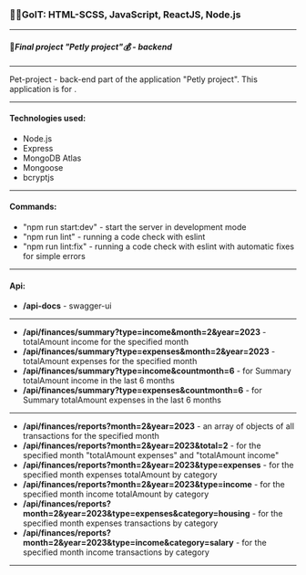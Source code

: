 ### :blue_heart::yellow_heart:GoIT: HTML-SCSS, JavaScript, ReactJS, Node.js

---

#### :link:**_Final project "Petly project":moneybag: - backend_**

---

Pet-project - back-end part of the application "Petly project". This application is for .

---

#### Technologies used:

- Node.js
- Express
- MongoDB Atlas
- Mongoose
- bcryptjs

---

#### Commands:

- "npm run start:dev" - start the server in development mode
- "npm run lint" - running a code check with eslint
- "npm run lint:fix" - running a code check with eslint with automatic fixes for simple errors

---

#### Api:

- **/api-docs** - swagger-ui

---

- **/api/finances/summary?type=income&month=2&year=2023** - totalAmount income for the specified month
- **/api/finances/summary?type=expenses&month=2&year=2023** - totalAmount expenses for the specified month
- **/api/finances/summary?type=income&countmonth=6** - for Summary totalAmount income in the last 6 months
- **/api/finances/summary?type=expenses&countmonth=6** - for Summary totalAmount expenses in the last 6 months

---

- **/api/finances/reports?month=2&year=2023** - an array of objects of all transactions for the specified month
- **/api/finances/reports?month=2&year=2023&total=2** - for the specified month "totalAmount expenses" and "totalAmount income"
- **/api/finances/reports?month=2&year=2023&type=expenses** - for the specified month expenses totalAmount by category
- **/api/finances/reports?month=2&year=2023&type=income** - for the specified month income totalAmount by category
- **/api/finances/reports?month=2&year=2023&type=expenses&category=housing** - for the specified month expenses transactions by category
- **/api/finances/reports?month=2&year=2023&type=income&category=salary** - for the specified month income transactions by category

---
